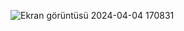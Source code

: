 ![Ekran görüntüsü 2024-04-04 170831](https://github.com/mu-se373-210706041/ToDoApp/assets/88778824/ddaaa289-4472-4fb3-b466-9402da115a59)
